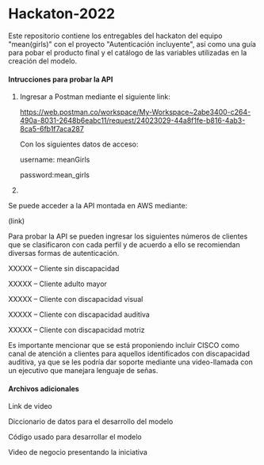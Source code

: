 # Hackaton-2022
Este repositorio contiene los entregables del hackaton del equipo "mean(girls)" con el proyecto "Autenticación incluyente", así como una guía para pobar el producto final y el catálogo de las variables utilizadas en la creación del modelo.

#### Intrucciones para probar la API

1. Ingresar a Postman mediante el siguiente link:

    https://web.postman.co/workspace/My-Workspace~2abe3400-c264-490a-8031-2648b6eabc11/request/24023029-44a8f1fe-b816-4ab3-8ca5-6fb1f7aca287

    Con los siguientes datos de acceso:

    username: meanGirls

    password:mean_girls

2. 
Se puede acceder a la API montada en AWS mediante:

(link)

Para probar la API se pueden ingresar los siguientes números de clientes que se clasificaron con cada perfil y de acuerdo a ello se recomiendan diversas formas de autenticación.

XXXXX – Cliente sin discapacidad

XXXXX – Cliente adulto mayor

XXXXX – Cliente con discapacidad visual

XXXXX – Cliente con discapacidad auditiva

XXXXX – Cliente con discapacidad motriz

Es importante mencionar que se está proponiendo incluir CISCO como canal de atención a clientes para aquellos identificados con discapacidad auditiva, ya que se les podría dar soporte mediante una video-llamada con un ejecutivo que manejara lenguaje de señas.

#### Archivos adicionales

Link de video

Diccionario de datos para el desarrollo del modelo

Código usado para desarrollar el modelo

Video de negocio presentando la iniciativa

